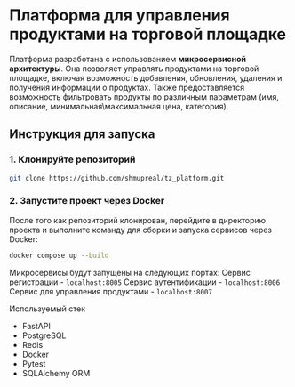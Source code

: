 # Платформа для управления продуктами на торговой площадке

Платформа разработана с использованием **микросервисной архитектуры**. Она позволяет управлять продуктами на торговой площадке, включая возможность добавления, обновления, удаления и получения информации о продуктах. Также предоставляется возможность фильтровать продукты по различным параметрам (имя, описание, минимальная\максимальная цена, категория).

## Инструкция для запуска

### 1. Клонируйте репозиторий

```bash
git clone https://github.com/shmupreal/tz_platform.git
```

### 2. Запустите проект через Docker
После того как репозиторий клонирован, перейдите в директорию проекта и выполните команду для сборки и запуска сервисов через Docker:

```bash
docker compose up --build
```

Микросервисы будут запущены на следующих портах:
Сервис регистрации - ```localhost:8005```
Сервис аутентификации - ```localhost:8006```
Сервис для управления продуктами - ```localhost:8007```

Используемый стек
- FastAPI
- PostgreSQL
- Redis
- Docker
- Pytest
- SQLAlchemy ORM
